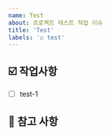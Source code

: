 ```yaml
---
name: Test
about: 프로젝트 테스트 작업 이슈
title: 'Test'
labels: '☑️ test'
---
```


## ☑️ 작업사항

<!-- 어떤 테스트 작업을 진행했는지 알려주세요. -->

- [ ] test-1

## 📖 참고 사항

<!-- 레퍼런스, 스크린샷 등을 넣어 주세요. -->